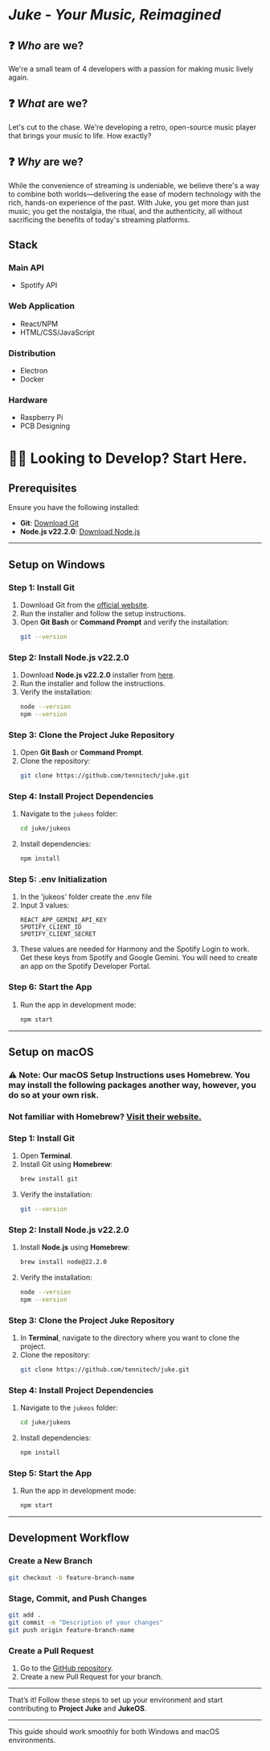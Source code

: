 # *Juke - Your Music, Reimagined*

## ❓ *Who* are we?

We're a small team of 4 developers with a passion for making music lively again.

## ❓ *What* are we?

Let's cut to the chase. We're developing a retro, open-source music player that brings your music to life. How exactly?

## ❓ *Why* are we?

While the convenience of streaming is undeniable, we believe there's a way to combine both worlds—delivering the ease of modern technology with the rich, hands-on experience of the past. With Juke, you get more than just music; you get the nostalgia, the ritual, and the authenticity, all without sacrificing the benefits of today's streaming platforms.

## Stack

### Main API
* Spotify API
  
### Web Application
* React/NPM
* HTML/CSS/JavaScript

### Distribution
* Electron
* Docker

### Hardware
* Raspberry Pi
* PCB Designing

# 👨‍💻 Looking to Develop? Start Here.

## Prerequisites
Ensure you have the following installed:
- **Git**: [Download Git](https://git-scm.com/)
- **Node.js v22.2.0**: [Download Node.js](https://nodejs.org/en/download/)

---

## Setup on Windows

### Step 1: Install Git
1. Download Git from the [official website](https://git-scm.com/).
2. Run the installer and follow the setup instructions.
3. Open **Git Bash** or **Command Prompt** and verify the installation:
   ```bash
   git --version
   ```

### Step 2: Install Node.js v22.2.0
1. Download **Node.js v22.2.0** installer from [here](https://nodejs.org/en/download/).
2. Run the installer and follow the instructions.
3. Verify the installation:
   ```bash
   node --version
   npm --version
   ```

### Step 3: Clone the Project Juke Repository
1. Open **Git Bash** or **Command Prompt**.
2. Clone the repository:
   ```bash
   git clone https://github.com/tennitech/juke.git
   ```

### Step 4: Install Project Dependencies
1. Navigate to the `jukeos` folder:
   ```bash
   cd juke/jukeos
   ```
2. Install dependencies:
   ```bash
   npm install
   ```

### Step 5: .env Initialization
1. In the 'jukeos' folder create the .env file
2. Input 3 values:
   ````
   REACT_APP_GEMINI_API_KEY 
   SPOTIFY_CLIENT_ID
   SPOTIFY_CLIENT_SECRET
   ````
3. These values are needed for Harmony and the Spotify Login to work. Get these keys from Spotify
and Google Gemini. You will need to create an app on the Spotify Developer Portal. 

### Step 6: Start the App
1. Run the app in development mode:
   ```bash
   npm start
   ```

---

## Setup on macOS

### ⚠️ Note: Our macOS Setup Instructions uses Homebrew. You may install the following packages another way, however, you do so at your own risk.
### Not familiar with Homebrew? [Visit their website.](https://brew.sh)

### Step 1: Install Git
1. Open **Terminal**.
2. Install Git using **Homebrew**:
   ```bash
   brew install git
   ```
3. Verify the installation:
   ```bash
   git --version
   ```

### Step 2: Install Node.js v22.2.0
1. Install **Node.js** using **Homebrew**:
   ```bash
   brew install node@22.2.0
   ```
2. Verify the installation:
   ```bash
   node --version
   npm --version
   ```

### Step 3: Clone the Project Juke Repository
1. In **Terminal**, navigate to the directory where you want to clone the project.
2. Clone the repository:
   ```bash
   git clone https://github.com/tennitech/juke.git
   ```

### Step 4: Install Project Dependencies
1. Navigate to the `jukeos` folder:
   ```bash
   cd juke/jukeos
   ```
2. Install dependencies:
   ```bash
   npm install
   ```

### Step 5: Start the App
1. Run the app in development mode:
   ```bash
   npm start
   ```

---

## Development Workflow

### Create a New Branch
```bash
git checkout -b feature-branch-name
```

### Stage, Commit, and Push Changes
```bash
git add .
git commit -m "Description of your changes"
git push origin feature-branch-name
```

### Create a Pull Request
1. Go to the [GitHub repository](https://github.com/tennitech/juke).
2. Create a new Pull Request for your branch.

---

That’s it! Follow these steps to set up your environment and start contributing to **Project Juke** and **JukeOS**.

---

This guide should work smoothly for both Windows and macOS environments.

